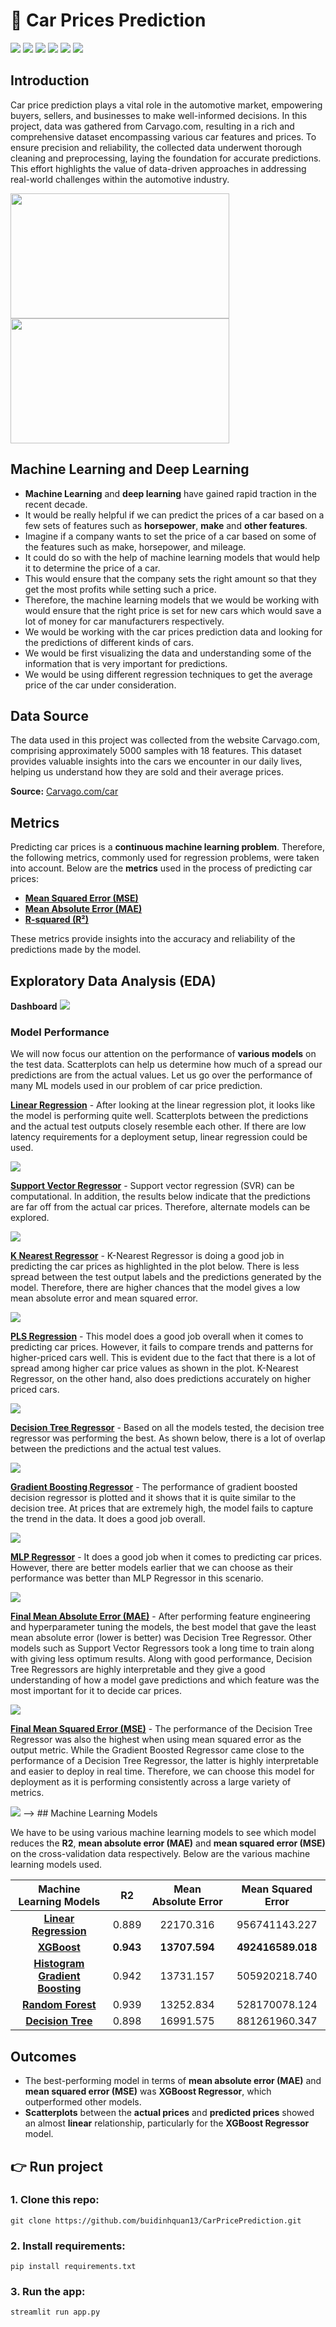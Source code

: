 # 🚙 Car Prices Prediction 

[![](https://img.shields.io/badge/Python-FFD43B?style=for-the-badge&logo=python&logoColor=darkgreen)](https://www.python.org)   [![](https://img.shields.io/badge/scikit_learn-F7931E?style=for-the-badge&logo=scikit-learn&logoColor=white)](https://scikit-learn.org/stable/) [![](https://img.shields.io/badge/Numpy-777BB4?style=for-the-badge&logo=numpy&logoColor=white)](https://numpy.org) [![](https://img.shields.io/badge/Pandas-2C2D72?style=for-the-badge&logo=pandas&logoColor=white)](https://pandas.pydata.org)  [![](https://img.shields.io/badge/Plotly-239120?style=for-the-badge&logo=plotly&logoColor=white)](https://plotly.com) [![](https://img.shields.io/badge/Keras-D00000?style=for-the-badge&logo=Keras&logoColor=white)](https://keras.io)

## Introduction

Car price prediction plays a vital role in the automotive market, empowering buyers, sellers, and businesses to make well-informed decisions. In this project, data was gathered from Carvago.com, resulting in a rich and comprehensive dataset encompassing various car features and prices. To ensure precision and reliability, the collected data underwent thorough cleaning and preprocessing, laying the foundation for accurate predictions. This effort highlights the value of data-driven approaches in addressing real-world challenges within the automotive industry.

<img src = "https://github.com/suhasmaddali/Images/blob/main/Car%20Prices%20Prediction%20GitHub%20Image%202.jpg" width = 350 height = 200/><img src = "https://github.com/suhasmaddali/Images/blob/main/Car%20Prices%20Prediction%20GitHub%20Image%203.jpg" width = 350 height = 200/>


## Machine Learning and Deep Learning

* __Machine Learning__ and __deep learning__ have gained rapid traction in the recent decade. 
* It would be really helpful if we can predict the prices of a car based on a few sets of features such as __horsepower__, __make__ and __other features__. 
* Imagine if a company wants to set the price of a car based on some of the features such as make, horsepower, and mileage. 
* It could do so with the help of machine learning models that would help it to determine the price of a car. 
* This would ensure that the company sets the right amount so that they get the most profits while setting such a price. 
* Therefore, the machine learning models that we would be working with would ensure that the right price is set for new cars which would save a lot of money for car manufacturers respectively.
* We would be working with the car prices prediction data and looking for the predictions of different kinds of cars. 
* We would be first visualizing the data and understanding some of the information that is very important for predictions. 
* We would be using different regression techniques to get the average price of the car under consideration.

<h2> Data Source</h2>

The data used in this project was collected from the website Carvago.com, comprising approximately 5000 samples with 18 features.
This dataset provides valuable insights into the cars we encounter in our daily lives, helping us understand how they are sold and their average prices.


__Source:__ [Carvago.com/car](https://carvago.com/cars)

## Metrics

Predicting car prices is a __continuous machine learning problem__. Therefore, the following metrics, commonly used for regression problems, were taken into account. Below are the __metrics__ used in the process of predicting car prices:  

* [__Mean Squared Error (MSE)__](https://scikit-learn.org/stable/modules/generated/sklearn.metrics.mean_squared_error.html)  
* [__Mean Absolute Error (MAE)__](https://scikit-learn.org/stable/modules/generated/sklearn.metrics.mean_absolute_error.html)  
* [__R-squared (R²)__](https://scikit-learn.org/stable/modules/generated/sklearn.metrics.r2_score.html)  

These metrics provide insights into the accuracy and reliability of the predictions made by the model.

## Exploratory Data Analysis (EDA)

**Dashboard**
<img src = "https://github.com/buidinhquan13/CarPricePrediction/blob/main/dashboard.png"/>


### Model Performance

We will now focus our attention on the performance of __various models__ on the test data. Scatterplots can help us determine how much of a spread our predictions are from the actual values. Let us go over the performance of many ML models used in our problem of car price prediction. 

[__Linear Regression__](https://scikit-learn.org/stable/modules/generated/sklearn.linear_model.LinearRegression.html) - After looking at the linear regression plot, it looks like the model is performing quite well. Scatterplots between the predictions and the actual test outputs closely resemble each other. If there are low latency requirements for a deployment setup, linear regression could be used. 

<img src = "https://github.com/suhasmaddali/Car-Prices-Prediction/blob/main/images/LR%20Plot.png"/>

[__Support Vector Regressor__](https://scikit-learn.org/stable/modules/generated/sklearn.svm.SVR.html) - Support vector regression (SVR) can be computational. In addition, the results below indicate that the predictions are far off from the actual car prices. Therefore, alternate models can be explored. 

<img src = "https://github.com/suhasmaddali/Car-Prices-Prediction/blob/main/images/SVR%20Plot.png"/>

[__K Nearest Regressor__](https://scikit-learn.org/stable/modules/generated/sklearn.neighbors.KNeighborsRegressor.html) - K-Nearest Regressor is doing a good job in predicting the car prices as highlighted in the plot below. There is less spread between the test output labels and the predictions generated by the model. Therefore, there are higher chances that the model gives a low mean absolute error and mean squared error. 

<img src = "https://github.com/suhasmaddali/Car-Prices-Prediction/blob/main/images/K%20Neighbors%20Regressor.png"/>

[__PLS Regression__](https://scikit-learn.org/stable/modules/generated/sklearn.cross_decomposition.PLSRegression.html) - This model does a good job overall when it comes to predicting car prices. However, it fails to compare trends and patterns for higher-priced cars well. This is evident due to the fact that there is a lot of spread among higher car price values as shown in the plot. K-Nearest Regressor, on the other hand, also does predictions accurately on higher priced cars. 
 
<img src = "https://github.com/suhasmaddali/Car-Prices-Prediction/blob/main/images/PLS%20Regressor%20plot.png"/>

[__Decision Tree Regressor__](https://scikit-learn.org/stable/modules/generated/sklearn.tree.DecisionTreeRegressor.html) - Based on all the models tested, the decision tree regressor was performing the best. As shown below, there is a lot of overlap between the predictions and the actual test values. 

<img src = "https://github.com/suhasmaddali/Car-Prices-Prediction/blob/main/images/Decision%20Tree%20Plot.png"/>

[__Gradient Boosting Regressor__](https://scikit-learn.org/stable/modules/generated/sklearn.ensemble.GradientBoostingRegressor.html) - The performance of gradient boosted decision regressor is plotted and it shows that it is quite similar to the decision tree. At prices that are extremely high, the model fails to capture the trend in the data. It does a good job overall. 

<img src = "https://github.com/suhasmaddali/Car-Prices-Prediction/blob/main/images/GBDT%20Plot.png"/>

[__MLP Regressor__](https://scikit-learn.org/stable/modules/generated/sklearn.neural_network.MLPRegressor.html) - It does a good job when it comes to predicting car prices. However, there are better models earlier that we can choose as their performance was better than MLP Regressor in this scenario. 

<img src = "https://github.com/suhasmaddali/Car-Prices-Prediction/blob/main/images/MLP%20Regressor%20plot.png"/>

[__Final Mean Absolute Error (MAE)__](https://scikit-learn.org/stable/modules/generated/sklearn.metrics.mean_absolute_error.html) - After performing feature engineering and hyperparameter tuning the models, the best model that gave the least mean absolute error (lower is better) was Decision Tree Regressor. Other models such as Support Vector Regressors took a long time to train along with giving less optimum results. Along with good performance, Decision Tree Regressors are highly interpretable and they give a good understanding of how a model gave predictions and which feature was the most important for it to decide car prices. 

<img src = "https://github.com/suhasmaddali/Car-Prices-Prediction/blob/main/images/Final%20MAE.png"/>

[__Final Mean Squared Error (MSE)__](https://scikit-learn.org/stable/modules/generated/sklearn.metrics.mean_squared_error.html) - The performance of the Decision Tree Regressor was also the highest when using mean squared error as the output metric. While the Gradient Boosted Regressor came close to the performance of a Decision Tree Regressor, the latter is highly interpretable and easier to deploy in real time. Therefore, we can choose this model for deployment as it is performing consistently across a large variety of metrics. 

<img src = "https://github.com/suhasmaddali/Car-Prices-Prediction/blob/main/images/Final%20MSE.png"/>
-->
## Machine Learning Models 

We have to be using various machine learning models to see which model reduces the __R2__, __mean absolute error (MAE)__ and __mean squared error (MSE)__ on the cross-validation data respectively. Below are the various machine learning models used. 

| __Machine Learning Models__|__R2__| __Mean Absolute Error__| __Mean Squared Error__|
| :-:| :-:| :-:|:-:|
| [__Linear Regression__](https://scikit-learn.org/stable/modules/generated/sklearn.linear_model.LinearRegression.html)|0.889  |22170.316| 956741143.227|
| [__XGBoost__](https://xgboost.readthedocs.io/en/latest/python/sklearn_estimator.html)|__0.943__	|__13707.594__|	__492416589.018__|
|	[__Histogram Gradient Boosting__](https://scikit-learn.org/1.5/modules/generated/sklearn.ensemble.HistGradientBoostingRegressor.html)|	0.942|13731.157 |	505920218.740|
|	[__Random Forest__](https://scikit-learn.org/1.5/modules/generated/sklearn.ensemble.RandomForestRegressor.html)|	0.939| 13252.834|	528170078.124|
|	[__Decision Tree__](https://scikit-learn.org/1.5/modules/generated/sklearn.tree.DecisionTreeRegressor.html)|	0.898| 16991.575|	881261960.347|

## Outcomes

* The best-performing model in terms of __mean absolute error (MAE)__ and __mean squared error (MSE)__ was __XGBoost Regressor__, which outperformed other models.
* __Scatterplots__ between the __actual prices__ and __predicted prices__ showed an almost __linear__ relationship, particularly for the __XGBoost Regressor__ model.  

## 👉 Run project

### 1. Clone this repo:
<pre>
<code class="copyable">git clone https://github.com/buidinhquan13/CarPricePrediction.git</code>
</pre>

### 2. Install requirements:
<pre>
<code class="copyable">pip install requirements.txt</code>
</pre>

### 3. Run the app:
<pre>
<code class="copyable">streamlit run app.py</code>
</pre>



